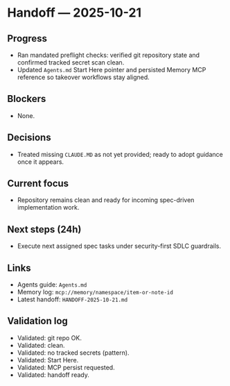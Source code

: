 # Handoff — 2025-10-21

## Progress
- Ran mandated preflight checks: verified git repository state and confirmed tracked secret scan clean.
- Updated `Agents.md` Start Here pointer and persisted Memory MCP reference so takeover workflows stay aligned.

## Blockers
- None.

## Decisions
- Treated missing `CLAUDE.MD` as not yet provided; ready to adopt guidance once it appears.

## Current focus
- Repository remains clean and ready for incoming spec-driven implementation work.

## Next steps (24h)
- Execute next assigned spec tasks under security-first SDLC guardrails.

## Links
- Agents guide: `Agents.md`
- Memory log: `mcp://memory/namespace/item-or-note-id`
- Latest handoff: `HANDOFF-2025-10-21.md`

## Validation log
- Validated: git repo OK.
- Validated: clean.
- Validated: no tracked secrets (pattern).
- Validated: Start Here.
- Validated: MCP persist requested.
- Validated: handoff ready.
